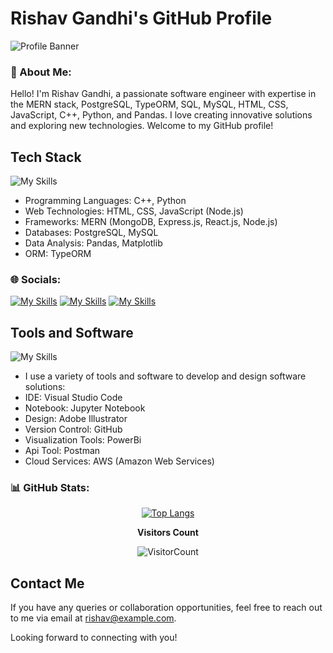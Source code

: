 # Rishav Gandhi's GitHub Profile

![Profile Banner](banner.jpg)

### 💫 About Me:
Hello! I'm Rishav Gandhi, a passionate software engineer with expertise in the MERN stack, PostgreSQL, TypeORM, SQL, MySQL, HTML, CSS, JavaScript, C++, Python, and Pandas. I love creating innovative solutions and exploring new technologies. Welcome to my GitHub profile!

## Tech Stack
![My Skills](https://skillicons.dev/icons?i=python,mongodb,react,postgres,mysql,js,html,css,express,md,nodejs)
- Programming Languages: C++, Python
- Web Technologies: HTML, CSS, JavaScript (Node.js)
- Frameworks: MERN (MongoDB, Express.js, React.js, Node.js)
- Databases: PostgreSQL, MySQL
- Data Analysis: Pandas, Matplotlib
- ORM: TypeORM

### 🌐 Socials:
 [![My Skills](https://skillicons.dev/icons?i=linkedin)](https://www.linkedin.com/in/rishav-gandhi-998a74211/)
 [![My Skills](https://skillicons.dev/icons?i=github)](https://github.com/rishavgn)
 [![My Skills](https://skillicons.dev/icons?i=instagram)](https://www.instagram.com/___rishav._)

## Tools and Software
![My Skills](https://skillicons.dev/icons?i=git,ai,postman,aws,vscode)
- I use a variety of tools and software to develop and design software solutions:
- IDE: Visual Studio Code
- Notebook: Jupyter Notebook
- Design: Adobe Illustrator
- Version Control: GitHub
- Visualization Tools: PowerBi
- Api Tool: Postman
- Cloud Services: AWS (Amazon Web Services)

### 📊 GitHub Stats:
<div align="center" width=100%>


[![Top Langs](https://github-readme-stats.vercel.app/api/top-langs/?username=rishavgn&layout=compact)](https://github.com/rishavgn/github-readme-stats)

</div>

 <div align = "center">
 
**Visitors Count** 

![VisitorCount](https://profile-counter.glitch.me/{rishavgn}/count.svg) </div>

## Contact Me
If you have any queries or collaboration opportunities, feel free to reach out to me via email at [rishav@example.com](mailto:rishav@example.com).

Looking forward to connecting with you!
